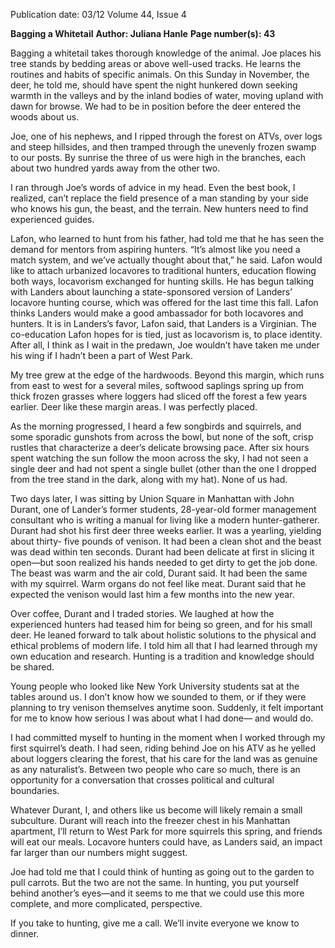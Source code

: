 Publication date: 03/12
Volume 44, Issue 4

**Bagging a Whitetail**
**Author: Juliana Hanle**
**Page number(s): 43**

Bagging 
a 
whitetail 
takes 
thorough knowledge of the animal. 
Joe places his tree stands by bedding 
areas or above well-used tracks. He 
learns the routines and habits of 
specific animals. On this Sunday in 
November, the deer, he told me, 
should have spent the night hunkered 
down seeking warmth in the valleys 
and by the inland bodies of water, 
moving upland with dawn for browse. 
We had to be in position before the 
deer entered the woods about us.


Joe, one of his nephews, and I 
ripped through the forest on ATVs, 
over logs and steep hillsides, and then 
tramped through the unevenly frozen 
swamp to our posts. By sunrise the 
three of us were high in the branches, 
each about two hundred yards away 
from the other two.


I ran through Joe’s words of 
advice in my head. Even the best 
book, I realized, can’t replace the field 
presence of a man standing by your 
side who knows his gun, the beast, 
and the terrain. New hunters need to 
find experienced guides.


Lafon, who learned to hunt 
from his father, had told me that he 
has seen the demand for mentors 
from aspiring hunters. “It’s almost 
like you need a match system, and 
we’ve actually thought about that,” 
he said. Lafon would like to attach 
urbanized locavores to traditional 
hunters, education flowing both 
ways, 
locavorism 
exchanged 
for 
hunting skills. He has begun talking 
with Landers about launching a 
state-sponsored version of Landers’ 
locavore hunting course, which was 
offered for the last time this fall. 
Lafon thinks Landers would make a 
good ambassador for both locavores 
and hunters. It is in Landers’s favor, 
Lafon said, that Landers is a Virginian. 
The co-education Lafon hopes for is 
tied, just as locavorism is, to place 
identity. After all, I think as I wait in 
the predawn, Joe wouldn’t have taken 
me under his wing if I hadn’t been a 
part of West Park.


My tree grew at the edge of 
the hardwoods. Beyond this margin, 
which runs from east to west for a 
several miles, softwood saplings spring 
up from thick frozen grasses where 
loggers had sliced off the forest a few 
years earlier. Deer like these margin 
areas. I was perfectly placed.


As the morning progressed, I 
heard a few songbirds and squirrels, 
and some sporadic gunshots from 
across the bowl, but none of the soft, 
crisp rustles that characterize a deer’s 
delicate browsing pace. After six hours 
spent watching the sun follow the 
moon across the sky, I had not seen a 
single deer and had not spent a single 
bullet (other than the one I dropped 
from the tree stand in the dark, along 
with my hat). None of us had. 


Two days later, I was sitting 
by Union Square in Manhattan 
with John Durant, one of Lander’s 
former 
students, 
28-year-old 
former management consultant who 
is writing a manual for living like a 
modern hunter-gatherer. Durant had 
shot his first deer three weeks earlier. 
It was a yearling, yielding about thirty-
five pounds of venison. It had been 
a clean shot and the beast was dead 
within ten seconds. Durant had been 
delicate at first in slicing it open—but 
soon realized his hands needed to get 
dirty to get the job done. The beast 
was warm and the air cold, Durant 
said. It had been the same with my 
squirrel. Warm organs do not feel like 
meat. Durant said that he expected the 
venison would last him a few months 
into the new year. 


Over coffee, Durant and I 
traded stories. We laughed at how the 
experienced hunters had teased him 
for being so green, and for his small 
deer. He leaned forward to talk about 
holistic solutions to the physical and 
ethical problems of modern life. I told 
him all that I had learned through my 
own education and research. Hunting 
is a tradition and knowledge should be 
shared.


Young 
people 
who 
looked 
like New York University students 
sat at the tables around us. I don’t 
know how we sounded to them, or 
if they were planning to try venison 
themselves anytime soon. Suddenly, 
it felt important for me to know how 
serious I was about what I had done—
and would do. 


I had committed myself to 
hunting in the moment when I worked 
through my first squirrel’s death. I had 
seen, riding behind Joe on his ATV as 
he yelled about loggers clearing the 
forest, that his care for the land was 
as genuine as any naturalist’s. Between 
two people who care so much, there 
is an opportunity for a conversation 
that crosses political and cultural 
boundaries.


Whatever Durant, I, and others 
like us become will likely remain a 
small subculture. Durant will reach 
into the freezer chest in his Manhattan 
apartment, I’ll return to West Park for 
more squirrels this spring, and friends 
will eat our meals. Locavore hunters 
could have, as Landers said, an impact 
far larger than our numbers might 
suggest. 


Joe had told me that I could think 
of hunting as going out to the garden 
to pull carrots. But the two are not the 
same. In hunting, you put yourself 
behind another’s eyes—and it seems 
to me that we could use this more 
complete, and more complicated, 
perspective.


If you take to hunting, give me 
a call. We’ll invite everyone we know 
to dinner.